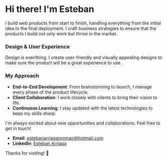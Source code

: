 # Hi there! I'm Esteban

I build web products from start to finish, handling everything from the initial idea to the final deployment.
I craft business strategies to ensure that the products I build not only work but thrive in the market.

### Design & User Experience
Design is everithing. I create user-friendly and visually appealing designs to make sure the product will be a great experience to use.

### My Approach

- **End-to-End Development**: From brainstorming to launch, I manage every phase of the product lifecycle.
- **Client Collaboration**: I work closely with clients to bring their vision to life.
- **Continuous Learning**: I stay updated with the latest technologies to keep my skills sharp.


I'm always excited about new opportunities and collaborations. Feel free to get in touch!

- **Email**: [estebanarriagaromnao@hotmail.com](estebanarriagaromnao@hotmail.com)
- **LinkedIn**: [Esteban Arriaga](https://www.linkedin.com/in/esteban-arriaga-vijande-a1a5b520a/)

Thanks for visiting! 🚀
